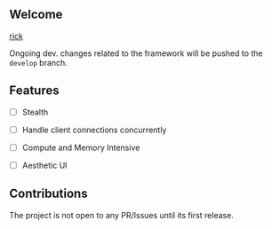## Welcome

[rick](https://w.wallhaven.cc/full/n6/wallhaven-n6rgrq.png)

Ongoing dev. changes related to the framework will be pushed to the `develop` branch. 

## Features

- [ ] Stealth
- [ ] Handle client connections concurrently
- [ ] Compute and Memory Intensive 
- [ ] Aesthetic UI


## Contributions

The project is not open to any PR/Issues until its first release.